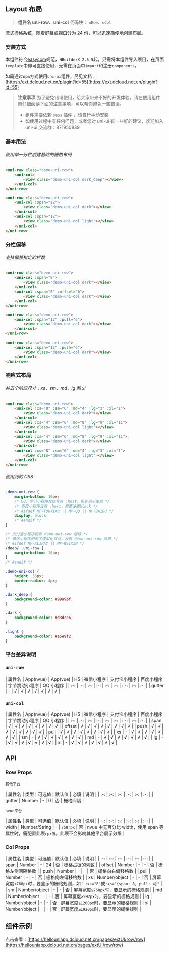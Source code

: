 ## Layout 布局

> **组件名 uni-row、uni-col**
> 代码块： `uRow`、`uCol`


流式栅格系统，随着屏幕或视口分为 24 份，可以迅速简便地创建布局。

### 安装方式

本组件符合[easycom](https://uniapp.dcloud.io/collocation/pages?id=easycom)规范，`HBuilderX 2.5.5`起，只需将本组件导入项目，在页面`
template`中即可直接使用，无需在页面中`import`和注册`components`。

如需通过`npm`方式使用`uni-ui`组件，另见文档：[https://ext.dcloud.net.cn/plugin?id=55](https://ext.dcloud.net.cn/plugin?id=55)

> **注意事项**
> 为了避免错误使用，给大家带来不好的开发体验，请在使用组件前仔细阅读下面的注意事项，可以帮你避免一些错误。
> - 组件需要依赖 `sass` 插件 ，请自行手动安装
> - 如使用过程中有任何问题，或者您对 uni-ui 有一些好的建议，欢迎加入 uni-ui 交流群：871950839
>

### 基本用法

###### 使用单一分栏创建基础的栅格布局

```html
<uni-row class="demo-uni-row">
	<uni-col>
		<view class="demo-uni-col dark_deep"></view>
	</uni-col>
</uni-row>

<uni-row class="demo-uni-row">
	<uni-col :span="12">
		<view class="demo-uni-col dark"></view>
	</uni-col>
	<uni-col :span="12">
		<view class="demo-uni-col light"></view>
	</uni-col>
</uni-row>
```

### 分栏偏移

###### 支持偏移指定的栏数

```html
<uni-row class="demo-uni-row">
	<uni-col :span="8">
		<view class="demo-uni-col dark"></view>
	</uni-col>
	<uni-col :span="8" :offset="6">
		<view class="demo-uni-col dark"></view>
	</uni-col>
</uni-row>

<uni-row class="demo-uni-row">
	<uni-col :span="12" :pull="6">
		<view class="demo-uni-col dark"></view>
	</uni-col>
</uni-row>

<uni-row class="demo-uni-row">
	<uni-col :span="12" :push="6">
		<view class="demo-uni-col dark"></view>
	</uni-col>
</uni-row>
```

### 响应式布局

###### 共五个响应尺寸：xs、sm、md、lg 和 xl

```html
<uni-row class="demo-uni-row">
	<uni-col :xs="8" :sm="6" :md="4" :lg="3" :xl="1">
		<view class="demo-uni-col dark"></view>
	</uni-col>
	<uni-col :xs="4" :sm="6" :md="8" :lg="9" :xl="11">
		<view class="demo-uni-col light"></view>
	</uni-col>
	<uni-col :xs="4" :sm="6" :md="8" :lg="9" :xl="11">
		<view class="demo-uni-col dark"></view>
	</uni-col>
	<uni-col :xs="8" :sm="6" :md="4" :lg="3" :xl="1">
		<view class="demo-uni-col light"></view>
	</uni-col>
</uni-row>
```

###### 使用到的 CSS

```css
.demo-uni-row {
	margin-bottom: 10px;
	/* QQ、字节小程序文档写有 :host，但实测不生效 */
	/* 百度小程序没有 :host，需要设置block */
	/* #ifdef MP-TOUTIAO || MP-QQ || MP-BAIDU */
	display: block;
	/* #endif */
}

/* 支付宝小程序没有 demo-uni-row 层级 */
/* 微信小程序使用了虚拟化节点，没有 demo-uni-row 层级 */
/* #ifdef MP-ALIPAY || MP-WEIXIN */
/deep/ .uni-row {
	margin-bottom: 10px;
}
/* #endif */

.demo-uni-col {
	height: 36px;
	border-radius: 4px;
}

.dark_deep {
	background-color: #99a9bf;
}

.dark {
	background-color: #d3dce6;
}

.light {
	background-color: #e5e9f2;
}
```

### 平台差异说明

### `uni-row`

| 属性名 | App(nvue) | App(vue) | H5 | 微信小程序 | 支付宝小程序 | 百度小程序 | 字节跳动小程序 | QQ 小程序 | | :-: | :-: | :-: | :-: | :-: | :-: | :
-: | :-: | :-: | | gutter | - | √ | √ | √ | √ | √ | √ | √ |

### `uni-col`

| 属性名 | App(nvue) | App(vue) | H5 | 微信小程序 | 支付宝小程序 | 百度小程序 | 字节跳动小程序 | QQ 小程序 | | :-: | :-: | :-: | :-: | :-: | :-: | :
-: | :-: | :-: | | span | √ | √ | √ | √ | √ | √ | √ | √ | | offset | √ | √ | √ | √ | √ | √ | √ | √ | | push | √ | √ | √
| √ | √ | √ | √ | √ | | pull | √ | √ | √ | √ | √ | √ | √ | √ | | xs | - | √ | √ | √ | √ | √ | √ | √ | | sm | - | √ | √ |
√ | √ | √ | √ | √ | | md | - | √ | √ | √ | √ | √ | √ | √ | | lg | - | √ | √ | √ | √ | √ | √ | √ | | xl | - | √ | √ | √ |
√ | √ | √ | √ |

## API

### Row Props

`其他平台`

| 属性名 | 类型 | 可选值 | 默认值 | 必填 | 说明 | | :-: | :-: | :-: | :-: | :-: | :-: | | gutter | Number | - | 0 | 否 | 栅格间隔 |

`nvue平台`

| 属性名 | 类型 | 可选值 | 默认值 | 必填 | 说明 | | :-: | :-: | :-: | :-: | :-: | :-: | | width | Number/String | - | `750rpx` | 否 |
nvue 中无百分比 width，使用 span 等属性时，需配置此项`rpx值`。此项不会影响其他平台展示效果 |

### Col Props

| 属性名 | 类型 | 可选值 | 默认值 | 必填 | 说明 | | :-: | :-: | :-: | :-: | :-: | :-: | | span | Number | - | 24 | 否 | 栅格占据的列数 | |
offset | Number | - | - | 否 | 栅格左侧间隔格数 | | push | Number | - | - | 否 | 栅格向右偏移格数 | | pull | Number | - | - | 否 | 栅格向左偏移格数
| | xs | Number/object | - | - | 否 | 屏幕宽度`<768px`时，要显示的栅格规则，如：`:xs="8"`或`:xs="{span: 8, pull: 4}"` | | sm |
Number/object | - | - | 否 | 屏幕宽度`≥768px`时，要显示的栅格规则 | | md | Number/object | - | - | 否 | 屏幕宽度`≥992px`时，要显示的栅格规则 | | lg |
Number/object | - | - | 否 | 屏幕宽度`≥1200px`时，要显示的栅格规则 | | xl | Number/object | - | - | 否 | 屏幕宽度`≥1920px`时，要显示的栅格规则 |

## 组件示例

点击查看：[https://hellouniapp.dcloud.net.cn/pages/extUI/row/row](https://hellouniapp.dcloud.net.cn/pages/extUI/row/row)